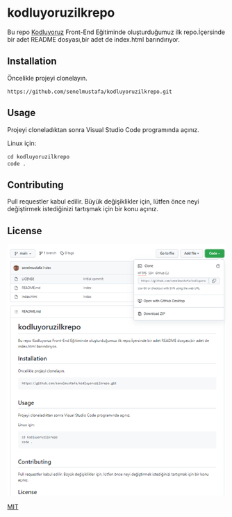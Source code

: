 # kodluyoruzilkrepo
Bu repo [Kodluyoruz](https://www.kodluyoruz.org/) Front-End Eğitiminde oluşturduğumuz ilk repo.İçersinde bir adet README dosyası,bir adet de index.html barındırıyor.

## Installation
Öncelikle projeyi clonelayın. 

 

```
https://github.com/senelmustafa/kodluyoruzilkrepo.git
```

## Usage
Projeyi cloneladıktan sonra Visual Studio Code programında açınız.

Linux için:
```
cd kodluyoruzilkrepo
code .
```
## Contributing
Pull requestler kabul edilir. Büyük değişiklikler için, lütfen önce neyi değiştirmek istediğinizi tartışmak için bir konu açınız.

## License
![](https://github.com/senelmustafa/kodluyoruzilkrepo/blob/main/kolacanim.PNG)

[MIT](https://choosealicense.com/licenses/mit/)


